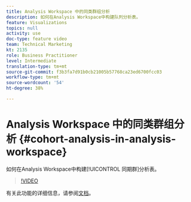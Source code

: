 ```yaml
---
title: Analysis Workspace 中的同类群组分析
description: 如何在Analysis Workspace中构建队列分析表。
feature: Visualizations
topics: null
activity: use
doc-type: feature video
team: Technical Marketing
kt: 2135
role: Business Practitioner
level: Intermediate
translation-type: tm+mt
source-git-commit: f3b3fa7d91b0cb21005b57768ca23ed6700fcc03
workflow-type: tm+mt
source-wordcount: '54'
ht-degree: 38%

---
```



# Analysis Workspace 中的同类群组分析 {#cohort-analysis-in-analysis-workspace}

如何在Analysis Workspace中构建[!UICONTROL 同期群]分析表。

>[!VIDEO](https://video.tv.adobe.com/v/23990/?quality=12)

有关此功能的详细信息，请参阅[文档](https://marketing.adobe.com/resources/help/zh_CN/analytics/analysis-workspace/cohort_analysis.html)。
